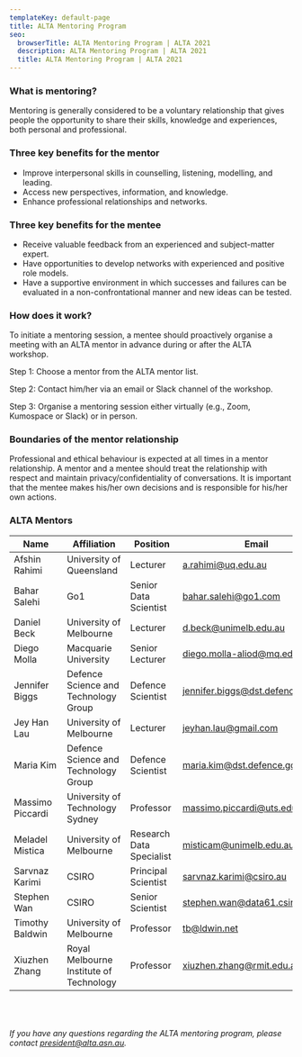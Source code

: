 ```yaml
---
templateKey: default-page
title: ALTA Mentoring Program
seo:
  browserTitle: ALTA Mentoring Program | ALTA 2021
  description: ALTA Mentoring Program | ALTA 2021
  title: ALTA Mentoring Program | ALTA 2021
---
```


### What is mentoring?
Mentoring is generally considered to be a voluntary relationship that gives people the
opportunity to share their skills, knowledge and experiences, both personal and professional.


### Three key benefits for the mentor
* Improve interpersonal skills in counselling, listening, modelling, and leading.
* Access new perspectives, information, and knowledge.
* Enhance professional relationships and networks.

### Three key benefits for the mentee
* Receive valuable feedback from an experienced and subject-matter expert.
* Have opportunities to develop networks with experienced and positive role models. 
* Have a supportive environment in which successes and failures can be evaluated in a non-confrontational manner and new ideas can be tested.

### How does it work?
To initiate a mentoring session, a mentee should proactively organise a meeting with an ALTA mentor in advance during or after the ALTA workshop. 

Step 1: Choose a mentor from the ALTA mentor list.

Step 2: Contact him/her via an email or Slack channel of the workshop. 

Step 3: Organise a mentoring session either virtually (e.g., Zoom, Kumospace or Slack) or in person.

### Boundaries of the mentor relationship
Professional and ethical behaviour is expected at all times in a mentor relationship. A mentor and a mentee should treat the relationship with respect and maintain privacy/confidentiality of conversations. It is important that the mentee makes his/her own decisions and is responsible for his/her own actions. 

### ALTA Mentors
| Name             | Affiliation                             | Position                 | Email                             |
|------------------------------|-----------------------------------------|--------------------------|-----------------------------------|
| Afshin Rahimi    | University of Queensland                | Lecturer                 | a.rahimi@uq.edu.au                |
| Bahar Salehi    | Go1                | Senior Data Scientist                 | bahar.salehi@go1.com                |
| Daniel Beck      | University of Melbourne                 | Lecturer                 | d.beck@unimelb.edu.au             |
| Diego Molla      | Macquarie University                    | Senior Lecturer          | diego.molla-aliod@mq.edu.au       |
| Jennifer Biggs   | Defence Science and Technology Group&nbsp;&nbsp;    | Defence Scientist        | jennifer.biggs@dst.defence.gov.au |
| Jey Han Lau      | University of Melbourne                 | Lecturer                 | jeyhan.lau@gmail.com              |
| Maria Kim        | Defence Science and Technology Group&nbsp;&nbsp;    | Defence Scientist        | maria.kim@dst.defence.gov.au      |
| Massimo Piccardi&nbsp;&nbsp;&nbsp;&nbsp;| University of Technology Sydney         | Professor                | massimo.piccardi@uts.edu.au       |
| Meladel Mistica  | University of Melbourne                 | Research Data Specialist&nbsp; | misticam@unimelb.edu.au          |
| Sarvnaz Karimi   | CSIRO                                   | Principal Scientist         | sarvnaz.karimi@csiro.au          |
| Stephen Wan      | CSIRO                                   | Senior Scientist         | stephen.wan@data61.csiro.au       |
| Timothy Baldwin  | University of Melbourne                 | Professor                | tb@ldwin.net                      |
| Xiuzhen Zhang    | Royal Melbourne Institute of Technology&nbsp;&nbsp; | Professor                | xiuzhen.zhang@rmit.edu.au         |

<br><br><br>
_If you have any questions regarding the ALTA mentoring program, please contact president@alta.asn.au._